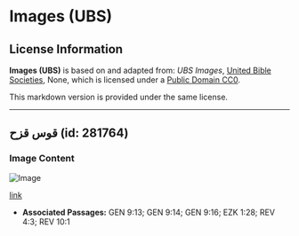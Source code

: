 # Images (UBS)

## License Information

**Images (UBS)** is based on and adapted from: _UBS Images_, [United Bible Societies](https://unitedbiblesocieties.org/), None, which is licensed under a [Public Domain CC0](https://creativecommons.org/public-domain/cc0/).

This markdown version is provided under the same license.



--------------------------------

## قوس قزح (id: 281764)

### Image Content

![Image](https://cdn.aquifer.bible/aquifer-content/resources/Media/WEB-0747_rainbow.jpg)

[link](https://cdn.aquifer.bible/aquifer-content/resources/Media/WEB-0747_rainbow.jpg)

* **Associated Passages:** GEN 9:13; GEN 9:14; GEN 9:16; EZK 1:28; REV 4:3; REV 10:1

